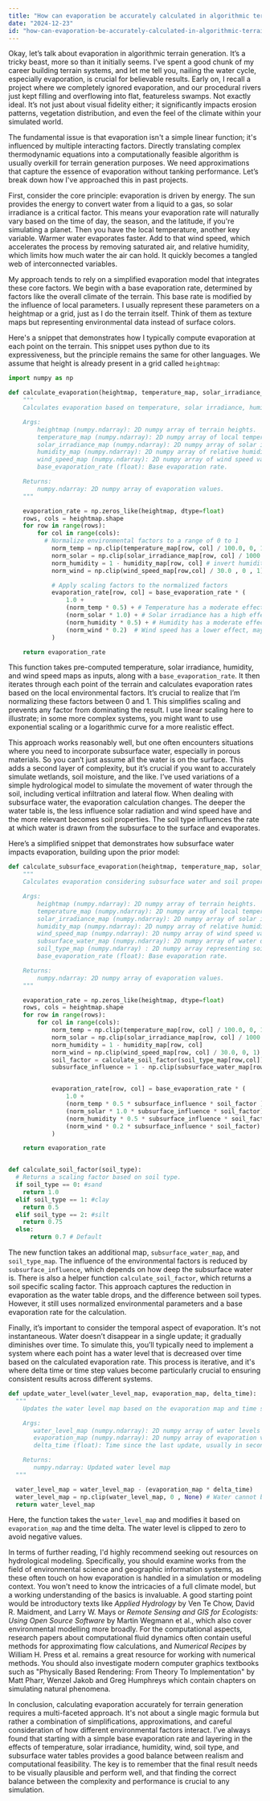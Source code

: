 ```yaml
---
title: "How can evaporation be accurately calculated in algorithmic terrain generation?"
date: "2024-12-23"
id: "how-can-evaporation-be-accurately-calculated-in-algorithmic-terrain-generation"
---
```


Okay, let’s talk about evaporation in algorithmic terrain generation. It’s a tricky beast, more so than it initially seems. I’ve spent a good chunk of my career building terrain systems, and let me tell you, nailing the water cycle, especially evaporation, is crucial for believable results. Early on, I recall a project where we completely ignored evaporation, and our procedural rivers just kept filling and overflowing into flat, featureless swamps. Not exactly ideal. It’s not just about visual fidelity either; it significantly impacts erosion patterns, vegetation distribution, and even the feel of the climate within your simulated world.

The fundamental issue is that evaporation isn't a simple linear function; it's influenced by multiple interacting factors. Directly translating complex thermodynamic equations into a computationally feasible algorithm is usually overkill for terrain generation purposes. We need approximations that capture the essence of evaporation without tanking performance. Let’s break down how I've approached this in past projects.

First, consider the core principle: evaporation is driven by energy. The sun provides the energy to convert water from a liquid to a gas, so solar irradiance is a critical factor. This means your evaporation rate will naturally vary based on the time of day, the season, and the latitude, if you're simulating a planet. Then you have the local temperature, another key variable. Warmer water evaporates faster. Add to that wind speed, which accelerates the process by removing saturated air, and relative humidity, which limits how much water the air can hold. It quickly becomes a tangled web of interconnected variables.

My approach tends to rely on a simplified evaporation model that integrates these core factors. We begin with a base evaporation rate, determined by factors like the overall climate of the terrain. This base rate is modified by the influence of local parameters. I usually represent these parameters on a heightmap or a grid, just as I do the terrain itself. Think of them as texture maps but representing environmental data instead of surface colors.

Here's a snippet that demonstrates how I typically compute evaporation at each point on the terrain. This snippet uses python due to its expressiveness, but the principle remains the same for other languages. We assume that height is already present in a grid called `heightmap`:

```python
import numpy as np

def calculate_evaporation(heightmap, temperature_map, solar_irradiance_map, humidity_map, wind_speed_map, base_evaporation_rate=0.01):
    """
    Calculates evaporation based on temperature, solar irradiance, humidity, and wind speed.

    Args:
        heightmap (numpy.ndarray): 2D numpy array of terrain heights.
        temperature_map (numpy.ndarray): 2D numpy array of local temperatures.
        solar_irradiance_map (numpy.ndarray): 2D numpy array of solar irradiance values.
        humidity_map (numpy.ndarray): 2D numpy array of relative humidity values (0 to 1).
        wind_speed_map (numpy.ndarray): 2D numpy array of wind speed values.
        base_evaporation_rate (float): Base evaporation rate.

    Returns:
        numpy.ndarray: 2D numpy array of evaporation values.
    """

    evaporation_rate = np.zeros_like(heightmap, dtype=float)
    rows, cols = heightmap.shape
    for row in range(rows):
        for col in range(cols):
          # Normalize environmental factors to a range of 0 to 1
            norm_temp = np.clip(temperature_map[row, col] / 100.0, 0, 1) # temp divided by a typical maximum temperature
            norm_solar = np.clip(solar_irradiance_map[row, col] / 1000.0, 0, 1) # solar intensity divided by a typical maximum
            norm_humidity = 1 - humidity_map[row, col] # invert humidity, high humidity means low evaporation.
            norm_wind = np.clip(wind_speed_map[row,col] / 30.0 , 0 , 1) # wind speed divided by a typical maximum windspeed.

            # Apply scaling factors to the normalized factors
            evaporation_rate[row, col] = base_evaporation_rate * (
                1.0 +
                (norm_temp * 0.5) + # Temperature has a moderate effect
                (norm_solar * 1.0) + # Solar irradiance has a high effect
                (norm_humidity * 0.5) + # Humidity has a moderate effect
                (norm_wind * 0.2)  # Wind speed has a lower effect, may be lower in other systems
            )

    return evaporation_rate
```

This function takes pre-computed temperature, solar irradiance, humidity, and wind speed maps as inputs, along with a `base_evaporation_rate`. It then iterates through each point of the terrain and calculates evaporation rates based on the local environmental factors. It’s crucial to realize that I’m normalizing these factors between 0 and 1. This simplifies scaling and prevents any factor from dominating the result. I use linear scaling here to illustrate; in some more complex systems, you might want to use exponential scaling or a logarithmic curve for a more realistic effect.

This approach works reasonably well, but one often encounters situations where you need to incorporate subsurface water, especially in porous materials. So you can’t just assume all the water is on the surface. This adds a second layer of complexity, but it’s crucial if you want to accurately simulate wetlands, soil moisture, and the like. I’ve used variations of a simple hydrological model to simulate the movement of water through the soil, including vertical infiltration and lateral flow. When dealing with subsurface water, the evaporation calculation changes. The deeper the water table is, the less influence solar radiation and wind speed have and the more relevant becomes soil properties. The soil type influences the rate at which water is drawn from the subsurface to the surface and evaporates.

Here’s a simplified snippet that demonstrates how subsurface water impacts evaporation, building upon the prior model:

```python
def calculate_subsurface_evaporation(heightmap, temperature_map, solar_irradiance_map, humidity_map, wind_speed_map, subsurface_water_map, soil_type_map, base_evaporation_rate=0.01):
    """
    Calculates evaporation considering subsurface water and soil properties.

    Args:
        heightmap (numpy.ndarray): 2D numpy array of terrain heights.
        temperature_map (numpy.ndarray): 2D numpy array of local temperatures.
        solar_irradiance_map (numpy.ndarray): 2D numpy array of solar irradiance values.
        humidity_map (numpy.ndarray): 2D numpy array of relative humidity values (0 to 1).
        wind_speed_map (numpy.ndarray): 2D numpy array of wind speed values.
        subsurface_water_map (numpy.ndarray): 2D numpy array of water depth below the surface
        soil_type_map (numpy.ndarray) : 2D numpy array representing soil type of every position.
        base_evaporation_rate (float): Base evaporation rate.

    Returns:
        numpy.ndarray: 2D numpy array of evaporation values.
    """

    evaporation_rate = np.zeros_like(heightmap, dtype=float)
    rows, cols = heightmap.shape
    for row in range(rows):
        for col in range(cols):
            norm_temp = np.clip(temperature_map[row, col] / 100.0, 0, 1)
            norm_solar = np.clip(solar_irradiance_map[row, col] / 1000.0, 0, 1)
            norm_humidity = 1 - humidity_map[row, col]
            norm_wind = np.clip(wind_speed_map[row, col] / 30.0, 0, 1)
            soil_factor = calculate_soil_factor(soil_type_map[row,col])
            subsurface_influence = 1 - np.clip(subsurface_water_map[row, col] / 10.0, 0, 1)  # deeper water = less influence


            evaporation_rate[row, col] = base_evaporation_rate * (
                1.0 +
                (norm_temp * 0.5 * subsurface_influence * soil_factor ) +
                (norm_solar * 1.0 * subsurface_influence * soil_factor) +
                (norm_humidity * 0.5 * subsurface_influence * soil_factor) +
                (norm_wind * 0.2 * subsurface_influence * soil_factor)
            )

    return evaporation_rate


def calculate_soil_factor(soil_type):
  # Returns a scaling factor based on soil type.
  if soil_type == 0: #sand
    return 1.0
  elif soil_type == 1: #clay
    return 0.5
  elif soil_type == 2: #silt
    return 0.75
  else:
      return 0.7 # Default

```

The new function takes an additional map, `subsurface_water_map`, and `soil_type_map`. The influence of the environmental factors is reduced by `subsurface_influence`, which depends on how deep the subsurface water is. There is also a helper function `calculate_soil_factor`, which returns a soil specific scaling factor. This approach captures the reduction in evaporation as the water table drops, and the difference between soil types. However, it still uses normalized environmental parameters and a base evaporation rate for the calculation.

Finally, it’s important to consider the temporal aspect of evaporation. It's not instantaneous. Water doesn’t disappear in a single update; it gradually diminishes over time. To simulate this, you’ll typically need to implement a system where each point has a water level that is decreased over time based on the calculated evaporation rate. This process is iterative, and it's where delta time or time step values become particularly crucial to ensuring consistent results across different systems.

```python
def update_water_level(water_level_map, evaporation_map, delta_time):
  """
    Updates the water level map based on the evaporation map and time step.

    Args:
       water_level_map (numpy.ndarray): 2D numpy array of water levels at every position.
       evaporation_map (numpy.ndarray): 2D numpy array of evaporation values.
       delta_time (float): Time since the last update, usually in seconds.

    Returns:
       numpy.ndarray: Updated water level map
  """

  water_level_map = water_level_map - (evaporation_map * delta_time)
  water_level_map = np.clip(water_level_map, 0 , None) # Water cannot be negative.
  return water_level_map
```
Here, the function takes the `water_level_map` and modifies it based on `evaporation_map` and the time delta. The water level is clipped to zero to avoid negative values.

In terms of further reading, I'd highly recommend seeking out resources on hydrological modeling. Specifically, you should examine works from the field of environmental science and geographic information systems, as these often touch on how evaporation is handled in a simulation or modeling context. You won't need to know the intricacies of a full climate model, but a working understanding of the basics is invaluable. A good starting point would be introductory texts like *Applied Hydrology* by Ven Te Chow, David R. Maidment, and Larry W. Mays or *Remote Sensing and GIS for Ecologists: Using Open Source Software* by Martin Wegmann et al., which also cover environmental modelling more broadly. For the computational aspects, research papers about computational fluid dynamics often contain useful methods for approximating flow calculations, and *Numerical Recipes* by William H. Press et al. remains a great resource for working with numerical methods. You should also investigate modern computer graphics textbooks such as "Physically Based Rendering: From Theory To Implementation" by Matt Pharr, Wenzel Jakob and Greg Humphreys which contain chapters on simulating natural phenomena.

In conclusion, calculating evaporation accurately for terrain generation requires a multi-faceted approach. It's not about a single magic formula but rather a combination of simplifications, approximations, and careful consideration of how different environmental factors interact. I’ve always found that starting with a simple base evaporation rate and layering in the effects of temperature, solar irradiance, humidity, wind, soil type, and subsurface water tables provides a good balance between realism and computational feasibility. The key is to remember that the final result needs to be visually plausible and perform well, and that finding the correct balance between the complexity and performance is crucial to any simulation.
